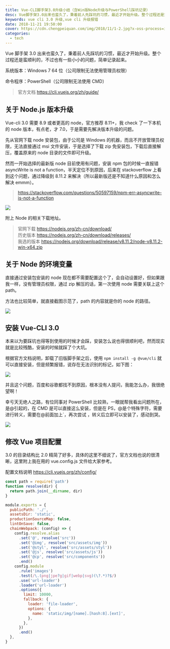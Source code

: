 ```yaml
---
title: Vue-CLI脚手架3.0升级小结（含Win版Node升级与PowerShell踩坑记录）
desc: Vue脚手架3.0出来也蛮久了，秉着前人先踩坑的习惯，最近才开始升级。整个过程还是蛮顺利的，不过也有一些小小的问题，简单记录起来。
keywords: vue cli 3.0 升级,vue cli 升级报错
date: 2018-11-21 19:50:00
cover: https://cdn.chengpeiquan.com/img/2018/11/1-2.jpg?x-oss-process=image/interlace,1
categories:
  - tech
---
```


Vue 脚手架 3.0 出来也蛮久了，秉着前人先踩坑的习惯，最近才开始升级。整个过程还是蛮顺利的，不过也有一些小小的问题，简单记录起来。

系统版本：Windows 7 64 位（公司限制无法使用管理员权限）

命令程序：PowerShell（公司限制无法使用 CMD）

> 官方文档 https://cli.vuejs.org/zh/guide/

## 关于 Node.js 版本升级

Vue-cli 3.0 需要 8.9 或者更高的 node，官方推荐 8.11+，我 check 了一下本机的 node 版本，有点老，才 7.0，于是需要先解决版本升级的问题。

先从官网下载 node 安装包，由于公司是 Windows 的机器，而且不开放管理员权限，无法直接通过 msi 文件安装，于是选择了下载 zip 免安装包，下载后直接解压，覆盖原来的 node 目录的文件即可升级。

然而一开始选择的最新版 node 目前使用有问题，安装 npm 包的时候一直报错 asyncWrite is not a function，半天定位不到原因，后来在 stackoverflow 上看到这个问题，通过降级到 8.11.2 来解决（所以最新版还是不知道什么原因和怎么解决 emmm）。

> https://stackoverflow.com/questions/50597159/npm-err-asyncwrite-is-not-a-function

![](https://cdn.chengpeiquan.com/img/2018/11/1.jpg?x-oss-process=image/interlace,1)

附上 Node 的相关下载地址。

> 官网下载 https://nodejs.org/zh-cn/download/<br>历史版本 https://nodejs.org/zh-cn/download/releases/<br>我选的版本 https://nodejs.org/download/release/v8.11.2/node-v8.11.2-win-x64.zip

## 关于 Node 的环境变量

直接通过安装包安装的 node 现在都不需要配置这个了，会自动设置好，但如果跟我一样，没有管理员权限，通过 zip 解压的话，第一次使用 node 需要关联上这个 path。

方法也比较简单，就直接截图示范了，path 的内容就是你的 node 的路径。

![](https://cdn.chengpeiquan.com/img/2018/11/2.jpg?x-oss-process=image/interlace,1)

## 安装 Vue-CLI 3.0

本来以为要踩坑也得等到使用的时候才会踩，安装怎么说也得很顺利吧，然而现实就是比较残酷，安装的时候就踩了个大坑。

根据官方文档说明，卸载了旧版脚手架之后，使用 `npm install -g @vue/cli` 就可以直接安装，但是频繁报错，说存在无法识别的标记，如下图：

![](https://cdn.chengpeiquan.com/img/2018/11/3.jpg?x-oss-process=image/interlace,1)

并且这个问题，百度和谷歌都找不到原因，根本没有人提问，我能怎么办，我很绝望啊！

幸亏天无绝人之路，有位同事对 PowerShell 比较熟，一眼就帮我看出问题所在，是@引起的，在 CMD 是可以直接这么安装，但是在 PS，@是个特殊字符，需要进行转义，需要在@前面加上\`，再次尝试 ，转义后立即可以安装了，感动到哭。

![](https://cdn.chengpeiquan.com/img/2018/11/4.jpg?x-oss-process=image/interlace,1)

## 修改 Vue 项目配置

3.0 的目录结构比 2.0 精简了好多，具体的这里不细说了，官方文档也说的很清晰，这里附上我在用的 vue.config.js 文件给大家参考。

配置文档说明 https://cli.vuejs.org/zh/config/

```javascript
const path = require('path')
function resolve(dir) {
  return path.join(__dirname, dir)
}

module.exports = {
  publicPath: './',
  assetsDir: 'static',
  productionSourceMap: false,
  lintOnSave: false,
  chainWebpack: (config) => {
    config.resolve.alias
      .set('@', resolve('src'))
      .set('@img', resolve('src/assets/img'))
      .set('@styl', resolve('src/assets/styl'))
      .set('@js', resolve('src/assets/js'))
      .set('@cp', resolve('src/components'))
      .end()
    config.module
      .rule('images')
      .test(/\.(png|jpe?g|gif|webp|svg)(\?.*)?$/)
      .use('url-loader')
      .loader('url-loader')
      .options({
        limit: 10000,
        fallback: {
          loader: 'file-loader',
          options: {
            name: 'static/img/[name].[hash:8].[ext]',
          },
        },
      })
      .end()
  },
}
```
